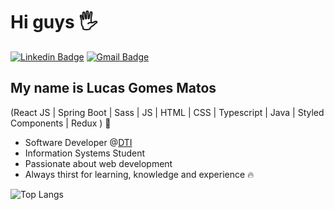 
<h1>Hi guys 🖐️</h1>

[![Linkedin Badge](https://img.shields.io/badge/-LinkedIn-6633cc?style=flat-square&logo=Linkedin&logoColor=white&link=https://www.linkedin.com/in/lucasgomesmatos-5958a61a9/)](https://www.linkedin.com/in/lucasgomesmatos)
[![Gmail Badge](https://img.shields.io/badge/-lucasgomesmatosdev@gmail.com-6633cc?style=flat-square&logo=Gmail&logoColor=white&link=mailto:lucasgomesmatosdev@gmail.com)](mailto:lucasgomesmatosdev@gmail.com)


## My name is Lucas Gomes Matos
(React JS | Spring Boot | Sass | JS | HTML | CSS | Typescript | Java | Styled Components | Redux ) 🚀
- Software Developer @[DTI](https://dtidigital.com.br)
- Information Systems Student
- Passionate about web development
- Always thirst for learning, knowledge and experience 🔥

![Top Langs](https://github-readme-stats.vercel.app/api/top-langs/?username=lucasgomesmatos&hide=TeX&layout=compact)
